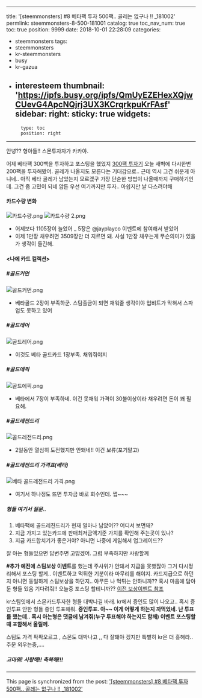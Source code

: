 
---
title: '[steemmonsters] #8 베타팩 투자 500팩.. 골레는 없구나 !! _181002'
permlink: steemmonsters-8-500-181001
catalog: true
toc_nav_num: true
toc: true
position: 9999
date: 2018-10-01 22:28:09
categories:
- steemmonsters
tags:
- steemmonsters
- kr-steemmonsters
- busy
- kr-gazua
- interesteem
thumbnail: 'https://ipfs.busy.org/ipfs/QmUyEZEHexXQjwCUevG4ApcNQjrj3UX3KCrqrkpuKrFAsf'
sidebar:
    right:
        sticky: true
widgets:
    -
        type: toc
        position: right
---


안녕?? 형아들!!   스몬투자자가 카카야.

어제 베타팩 300백을 투자하고 포스팅을 했었지
[300팩 투자기](https://steemit.com/steemmonsters/@kibumh/steemmonsters-7-300-181001)
오늘 새벽에 다시한번 200팩을 투자해봤어.
골레가 나올지도 모른다는 기대감으로.. 
근데 역시 그건 쉬운게 아니네.. 아직 베타 골레가 남았는지 모르겠구
가장 단순한 방법이 나올때까지 구매하기인데. 그건 좀 고민이 되네
암튼 우선 여기까지만 투자.. 아쉽지만 날 다스려야해

#### 카드수량 변화
![카드수량.png](https://ipfs.busy.org/ipfs/QmUyEZEHexXQjwCUevG4ApcNQjrj3UX3KCrqrkpuKrFAsf)
![카드수량 2.png](https://ipfs.busy.org/ipfs/QmZqYWJQH8h2nrCt7mYyyMEPXgfDKVLXwGd5hTWNE7Nms5)
- 어제보다 1105장이 늘었어 _ 5장은 @jayplayco 이벤트에 참여해서 받았어
- 이제 1만장 채우려면 3509장만 더 지르면 돼.
   사실 1만장 채우는게 무슨의미가 있을가 생각이 들긴해.

#### <나에 카드 컬렉션>

##### #골드커먼 
![골드커먼.png](https://ipfs.busy.org/ipfs/QmdMbyZZgT6DkpYR6MuoMdq23YWSYSbK9srPhwPWuqRELf)
 - 베타골드 2장이 부족하군.  스팀출금이 되면 채워줄 생각이야
   업비트가 막혀서 스파업도 못하고 있어

##### #골드레어
![골드레어.png](https://ipfs.busy.org/ipfs/QmWT4joyh1JkTide9G3afaqzVfMqHGooUJcPdwDen4kFLS)
 - 이것도 베타 골드카드 1장부족.  채워줘야지

##### #골드에픽
![골드에픽.png](https://ipfs.busy.org/ipfs/Qmf6H8qvJwfea6dyMcnfnVYgMsusJX9aAnWF8TfnyRM2Nb)
 - 베타에서 7장이 부족하네. 이건 못채워
   가격이 30불이상이라 채우려면 돈이 꽤 필요해.
##### #골드레전드리
![골드레전드리.png](https://ipfs.busy.org/ipfs/QmdKd6SrWJSqiDSySn33qLpDjopFQyK8zhdM1NMVAof1vd)
- 2일동안 열심히 도전했지만 안돼네!! 이건 보류(포기말고)

##### #골드레전드리 가격표(베타)
![베타 골드레전드리 가격.png](https://ipfs.busy.org/ipfs/QmSN97hqu39FFbgr2q1AWTEszVA22QUmws4d4h7fKjNKLX)
 - 여기서 하나정도 뜨면 투자금 바로 회수인데. 쩝~~~

##### 형들 여기서 질문..
1. 베타팩에 골드레젼드리가 현재 얼마나 남았어??  어디서 보면돼?
2. 지금 가지고 있는카드에 판매최저금액기준 가치를 확인해 주는곳이 있나?
3. 지금 카드합치기가 좋은거야? 아니면 나중에 게임해서 업그레이드??

잘 아는 형들있으면 답변주면 고맙겠어. 그럼 부족하지만 사랑할께

**#추가  예전에 스팀보상 이벤트**를 했는데 주사위가 안돼서 지급을
못했잖아 그거 다시정리해서 포스팅 할게..  이벤트하고 먹튀한 기분이라
마무리를 해야지. 카드지급으로 하던지 아니면 동일하게 스팀보상을 하던지..
아무튼 나 먹튀는 안하니까?? 혹시 마음에 담아둔 형들 있음 기다려줘!!
오늘중 포스팅 할테니까??  [이전 보상이벤트 참조](https://steemit.com/kr-gazua/@kibumh/3-sjchoi-180918)

kr스팀잇에서 스몬카드투자한 형들 대박나길 바래. 
kr에서 증인도 많이 나오고..  혹시 증인투표 안한 형들 증인 투표해줘.
**증인투표. 아~~ 이게 어떻게 하는지 까먹었네. 난 투표를 했는데..
혹시 아는형은 댓글에 남겨줘(누구 투표해야 하는지도 함께)
이벤트 포스팅할때 포함해서 올릴께.**

스팀도 가격 팍팍오르고 , 스몬도 대박나고 ,, 다 잘돼야 겠지만
특별히 kr은 더 흥해라.. 주문 외우는중,....

##### 고마워! 사랑해!! 축복해!!!






 




- - -

This page is synchronized from the post: ['[steemmonsters] #8 베타팩 투자 500팩.. 골레는 없구나 !! _181002'](https://steemit.com/@kibumh/steemmonsters-8-500-181001)
